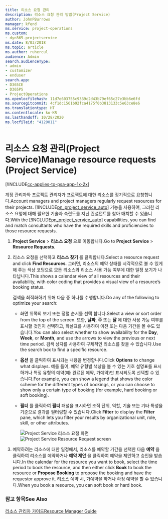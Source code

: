 ```yaml
---
title: 리소스 요청 관리
description: 리소스 요청 관리 방법(Project Service)
author: JohnPBurrows
manager: kfend
ms.service: project-operations
ms.custom:
- dyn365-projectservice
ms.date: 8/03/2018
ms.topic: article
ms.author: ruhercul
audience: Admin
search.audienceType:
- admin
- customizer
- enduser
search.app:
- D365CE
- D365PS
- ProjectOperations
ms.openlocfilehash: 11d7e603755c9339c2d43b79ef65c27e3bb6e6fd
ms.sourcegitcommit: 4cf1dc1561b92fca4175f0b3813133c5e63ce8e6
ms.translationtype: HT
ms.contentlocale: ko-KR
ms.lasthandoff: 10/28/2020
ms.locfileid: "4129011"
---
```

# <a name="manage-resource-requests-project-service"></a><span data-ttu-id="fab4f-103">리소스 요청 관리(Project Service)</span><span class="sxs-lookup"><span data-stu-id="fab4f-103">Manage resource requests (Project Service)</span></span>

[!INCLUDE[cc-applies-to-psa-app-1x-2x](../includes/cc-applies-to-psa-app-1x-2x.md)]

<span data-ttu-id="fab4f-104">계정 관리자와 프로젝트 관리자가 프로젝트에 대한 리소스를 정기적으로 요청합니다.</span><span class="sxs-lookup"><span data-stu-id="fab4f-104">Account managers and project managers regularly request resources for their projects.</span></span> <span data-ttu-id="fab4f-105">[!INCLUDE[pn_project_service_auto](../includes/pn-project-service-auto.md)] 기능을 사용하여, 그러한 리소스 요청에 대해 필요한 기술과 숙련도를 지닌 컨설턴트를 찾아 매치할 수 있습니다.</span><span class="sxs-lookup"><span data-stu-id="fab4f-105">With the [!INCLUDE[pn_project_service_auto](../includes/pn-project-service-auto.md)] capabilities, you can find and match consultants who have the required skills and proficiencies to those resource requests.</span></span>  
  
1. <span data-ttu-id="fab4f-106">**Project Service** > **리소스 요청** 으로 이동합니다.</span><span class="sxs-lookup"><span data-stu-id="fab4f-106">Go to **Project Service** > **Resource Requests**.</span></span>  
  
2. <span data-ttu-id="fab4f-107">리소스 요청을 선택하고 **리소스 찾기** 를 클릭합니다.</span><span class="sxs-lookup"><span data-stu-id="fab4f-107">Select a resource request and click **Find Resources**.</span></span> <span data-ttu-id="fab4f-108">그러면, 리소스의 예약 상태를 시각적으로 볼 수 있게 해 주는 색상 코딩으로 모든 리소스와 리소스 사용 가능 여부에 대한 일정 보기가 나타납니다.</span><span class="sxs-lookup"><span data-stu-id="fab4f-108">This shows a calendar view of all resources and their availability, with color coding that provides a visual view of a resource’s booking status.</span></span>  
  
    <span data-ttu-id="fab4f-109">검색을 최적화하기 위해 다음 중 하나를 수행합니다.</span><span class="sxs-lookup"><span data-stu-id="fab4f-109">Do any of the following to optimize your search:</span></span>  
  
   -   <span data-ttu-id="fab4f-110">화면 위쪽의 보기 또는 정렬 순서를 선택 합니다.</span><span class="sxs-lookup"><span data-stu-id="fab4f-110">Select a view or sort order from the top of the screen.</span></span> <span data-ttu-id="fab4f-111">또한, **날짜**, **주** 또는 **달** 에 대한 사용 가능 여부를 표시할 것인지 선택하고, 화살표를 사용하여 이전 또는 다음 기간을 볼 수도 있습니다.</span><span class="sxs-lookup"><span data-stu-id="fab4f-111">You can also select whether to show availability for the **Day**, **Week**, or **Month**, and use the arrows to view the previous or next time period.</span></span> <span data-ttu-id="fab4f-112">검색 상자를 사용하여 구체적인 리소스를 찾을 수 있습니다.</span><span class="sxs-lookup"><span data-stu-id="fab4f-112">Use the search box to find a specific resource.</span></span>  
  
   -   <span data-ttu-id="fab4f-113">**옵션** 을 클릭하여 표시되는 내용을 변경합니다.</span><span class="sxs-lookup"><span data-stu-id="fab4f-113">Click **Options** to change what displays.</span></span> <span data-ttu-id="fab4f-114">예를 들어, 예약 유형별 색상을 볼 수 있는 기호 설명표를 표시하거나 특정 유형의 예약(예: 완료된 예약, 가예약)만 표시되도록 선택할 수 있습니다.</span><span class="sxs-lookup"><span data-stu-id="fab4f-114">For example, you can show a legend that shows the color scheme for the different types of bookings, or you can choose to show only a certain type of booking (for example, hard booking or soft booking).</span></span>  
  
   -   <span data-ttu-id="fab4f-115">**필터** 를 클릭하여 **필터** 패널을 표시하면 조직 단위, 역할, 기술 또는 기타 특성을 기준으로 결과를 필터링할 수 있습니다.</span><span class="sxs-lookup"><span data-stu-id="fab4f-115">Click **Filter** to display the **Filter** pane, which lets you filter your results by organizational unit, role, skill, or other attributes.</span></span>  
  
       <span data-ttu-id="fab4f-116">![Project Service 리소스 요청 화면](../psa/media/project-service-resource-request-screen.png "Project Service 리소스 요청 화면")</span><span class="sxs-lookup"><span data-stu-id="fab4f-116">![Project Service Resource Request screen](../psa/media/project-service-resource-request-screen.png "Project Service Resource Request screen")</span></span>  
  
3. <span data-ttu-id="fab4f-117">예약하려는 리소스에 대한 일정에서, 리소스를 예약할 기간을 선택한 다음 **예약** 을 클릭하여 리소스를 예약하거나 **예약 제안** 을 클릭하여 예약을 제안하고 승인을 받습니다.</span><span class="sxs-lookup"><span data-stu-id="fab4f-117">In the calendar for the resource you want to book, select the time period to book the resource, and then either click **Book** to book the resource or **Propose Booking** to propose the booking and have the requestor approve it.</span></span> <span data-ttu-id="fab4f-118">리소스 예약 시, 가예약을 하거나 확정 예약을 할 수 있습니다.</span><span class="sxs-lookup"><span data-stu-id="fab4f-118">When you book a resource, you can soft book or hard book.</span></span>  
  
### <a name="see-also"></a><span data-ttu-id="fab4f-119">참고 항목</span><span class="sxs-lookup"><span data-stu-id="fab4f-119">See Also</span></span>  
 [<span data-ttu-id="fab4f-120">리소스 관리자 가이드</span><span class="sxs-lookup"><span data-stu-id="fab4f-120">Resource Manager Guide</span></span>](../psa/resource-manager-guide.md)
